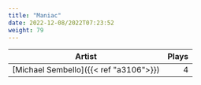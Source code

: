 ```yaml
---
title: "Maniac"
date: 2022-12-08/2022T07:23:52
weight: 79
---
```




 Artist | Plays 
----- | -----:
[Michael Sembello]({{< ref "a3106">}}) | 4
